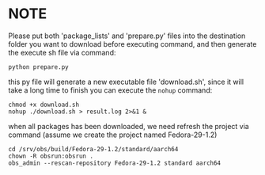 # NOTE
Please put both 'package_lists' and 'prepare.py' files into the destination folder
you want to download before executing command, and then generate the execute sh file
via command:
```$xslt
python prepare.py
```
this py file will generate a new executable file 'download.sh', since it will take a
long time to finish you can execute the `nohup` command:
```$xslt
chmod +x download.sh
nohup ./download.sh > result.log 2>&1 &
```  
when all packages has been downloaded, we need refresh the project via command (assume we
create the project named Fedora-29-1.2)
```$xslt
cd /srv/obs/build/Fedora-29-1.2/standard/aarch64
chown -R obsrun:obsrun .
obs_admin --rescan-repository Fedora-29-1.2 standard aarch64
```
